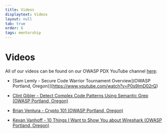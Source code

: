 ```yaml
---
title: Videos
displaytext: Videos
layout: null
tab: true
order: 6
tags: mentorship
---
```


# Videos

All of our videos can be found on our OWASP PDX YouTube channel [here](https://www.youtube.com/channel/UCYDkARIRTaeiP-o19tSWZfw):

* [Sam Lemly - Secure Code Warrior Tournament Overview](OWASP Portland, Oregon)](https://www.youtube.com/watch?v=P0s9lmD02rQ)

* [Clint Gibler - Detect Complex Code Patterns Using Semantic Grep (OWASP Portland, Oregon)](https://www.youtube.com/watch?v=nllx_3RUK9w)

* [Brian Ventura - Crypto 101 (OWASP Portland, Oregon)](https://www.youtube.com/watch?v=GP3Cw8VW2gE)

* [Kevan Vanhoff - 10 Things I Want to Show You about Wireshark (OWASP Portland, Oregon)](https://www.youtube.com/watch?v=M9IDgZ4K4KI)